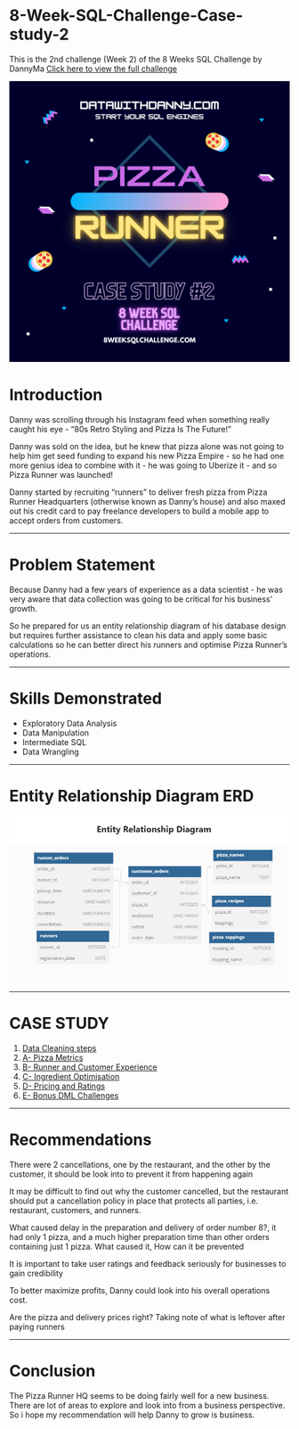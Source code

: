 # 8-Week-SQL-Challenge-Case-study-2

This is the 2nd challenge (Week 2) of the 8 Weeks SQL Challenge by DannyMa [Click here to view the full challenge](https://8weeksqlchallenge.com/)

![](https://github.com/Berry-of-Tech/8-Week-SQL-Challenge-Case-study-2/blob/main/Images/pizza%20runner%20image.png)

# Introduction

Danny was scrolling through his Instagram feed when something really caught his eye - “80s Retro Styling and Pizza Is The Future!”

Danny was sold on the idea, but he knew that pizza alone was not going to help him get seed funding to expand his new Pizza Empire - so he had one more genius idea to combine with it - he was going to Uberize it - and so Pizza Runner was launched!

Danny started by recruiting “runners” to deliver fresh pizza from Pizza Runner Headquarters (otherwise known as Danny’s house) and also maxed out his credit card to pay freelance developers to build a mobile app to accept orders from customers.

---

# Problem Statement

Because Danny had a few years of experience as a data scientist - he was very aware that data collection was going to be critical for his business’ growth.

So he prepared for us an entity relationship diagram of his database design but requires further assistance to clean his data and apply some basic calculations so he can better direct his runners and optimise Pizza Runner’s operations.

---

# Skills Demonstrated

- Exploratory Data Analysis
- Data Manipulation
- Intermediate SQL
- Data Wrangling

---

# Entity Relationship Diagram ERD

![](https://github.com/Berry-of-Tech/8-Week-SQL-Challenge-Case-study-2/blob/main/Images/Pizza%20Runner%20ERD.png)

--- 

# CASE STUDY

1. [Data Cleaning steps](https://github.com/Berry-of-Tech/8-Week-SQL-Challenge-Case-study-2/blob/main/Solution/Data%20cleaning.md)
2. [A- Pizza Metrics](https://github.com/Berry-of-Tech/8-Week-SQL-Challenge-Case-study-2/blob/main/Solution/A%20-%20pizza%20metrics.md)
3. [B- Runner and Customer Experience](https://github.com/Berry-of-Tech/8-Week-SQL-Challenge-Case-study-2/blob/main/Solution/B-%20Runner%20and%20Customer%20Experience.md)
4. [C- Ingredient Optimisation](https://github.com/Berry-of-Tech/8-Week-SQL-Challenge-Case-study-2/blob/main/Solution/C-%20Ingredients%20Optimization.md)
5. [D- Pricing and Ratings](https://github.com/Berry-of-Tech/8-Week-SQL-Challenge-Case-study-2/blob/main/Solution/D-%20Pricing%20and%20Ratings.md)
6. [E- Bonus DML Challenges](https://github.com/Berry-of-Tech/8-Week-SQL-Challenge-Case-study-2/blob/main/Solution/E-%20Bonus%20DML%20challenges)
---

# Recommendations

There were 2 cancellations, one by the restaurant, and the other by the customer, it should be look into to prevent it from happening again

It may be difficult to find out why the customer cancelled, but the restaurant should put a cancellation policy in place that protects all parties, i.e. restaurant, customers, and runners.

What caused delay in the preparation and delivery of order number 8?, it had only 1 pizza, and a much higher preparation time than other orders containing just 1 pizza. What caused it, How can it be prevented 

It is important to take user ratings and feedback seriously for businesses to gain credibility

To better maximize profits, Danny could look into his overall operations cost.

Are the pizza and delivery prices right? Taking note of what is leftover after paying runners


---

# Conclusion

The Pizza Runner HQ seems to be doing fairly well for a new business. There are lot of areas to explore and look into from a business perspective. So i hope my recommendation will help Danny to grow is business.
